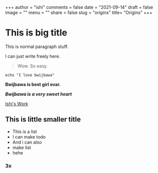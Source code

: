 +++
author = "ishi"
comments = false
date = "2021-09-14"
draft = false
image = ""
menu = ""
share = false
slug = "origins"
title= "Origins"
+++

# This is big title
This is normal paragraph stuff.

I can just write freely here.

> Wow. So easy.

```
echo "I love bwijbawa"
```

**Bwijbawa is best girl evar.**

***Bwijbawa is a very sweet heart***

[Ishi's Work](https://github.com/i5hi)


## This is little smaller title

- This is a list
- I can make todo
- And i can also
- make list
- hehe


### 3x


